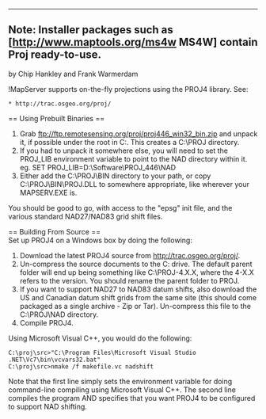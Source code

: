 ----                                                                                                                                                                                                                                              
Note: Installer packages such as [http://www.maptools.org/ms4w MS4W] contain Proj ready-to-use.                                                                                                                                                   
----                                                                                                                                                                                                                                              
                                                                                                                                                                                                                                                  
by Chip Hankley and Frank Warmerdam                                                                                                                                                                                                               
                                                                                                                                                                                                                                                  
!MapServer supports on-the-fly projections using the PROJ4 library. See:                                                                                                                                                                          
                                                                                                                                                                                                                                                  
    * http://trac.osgeo.org/proj/                                                                                                                                                                                                                 
                                                                                                                                                                                                                                                  
== Using Prebuilt Binaries ==                                                                                                                                                                                                                     
                                                                                                                                                                                                                                                  
   1. Grab ftp://ftp.remotesensing.org/proj/proj446_win32_bin.zip and unpack it, if possible under the root in C:\. This creates a C:\PROJ directory.                                                                                             
   2. If you had to unpack it somewhere else, you will need to set the PROJ_LIB environment variable to point to the NAD directory within it. eg. SET PROJ_LIB=D:\Software\PROJ_446\NAD                                                           
   3. Either add the C:\PROJ\BIN directory to your path, or copy C:\PROJ\BIN\PROJ.DLL to somewhere appropriate, like wherever your MAPSERV.EXE is.                                                                                                
                                                                                                                                                                                                                                                  
You should be good to go, with access to the "epsg" init file, and the various standard NAD27/NAD83 grid shift files.                                                                                                                             
                                                                                                                                                                                                                                                  
== Building From Source ==                                                                                                                                                                                                                        
Set up PROJ4 on a Windows box by doing the following:                                                                                                                                                                                             
                                                                                                                                                                                                                                                  
   1. Download the latest PROJ4 source from http://trac.osgeo.org/proj/.                                                                                                                                                                          
   2. Un-compress the source documents to the C: drive. The default parent folder will end up being something like C:\PROJ-4.X.X, where the 4-X.X refers to the version. You should rename the parent folder to PROJ.                             
   3. If you want to support NAD27 to NAD83 datum shifts, also download the US and Canadian datum shift grids from the same site (this should come packaged as a single archive - Zip or Tar). Un-compress this file to the C:\PROJ\NAD directory.
   4. Compile PROJ4.                                                                                                                                                                                                                              
                                                                                                                                                                                                                                                  
Using Microsoft Visual C++, you would do the following:                                                                                                                                                                                           

```                                                                                                                                                                                                                                               
C:\proj\src>"C:\Program Files\Microsoft Visual Studio .NET\Vc7\bin\vcvars32.bat"                                                                                                                                                                  
C:\proj\src>nmake /f makefile.vc nadshift                                                                                                                                                                                                         
```                                                                                                                                                                                                                                               
Note that the first line simply sets the environment variable for doing command-line compiling using Microsoft Visual C++. The second line compiles the program AND specifies that you want PROJ4 to be configured to support NAD shifting.
